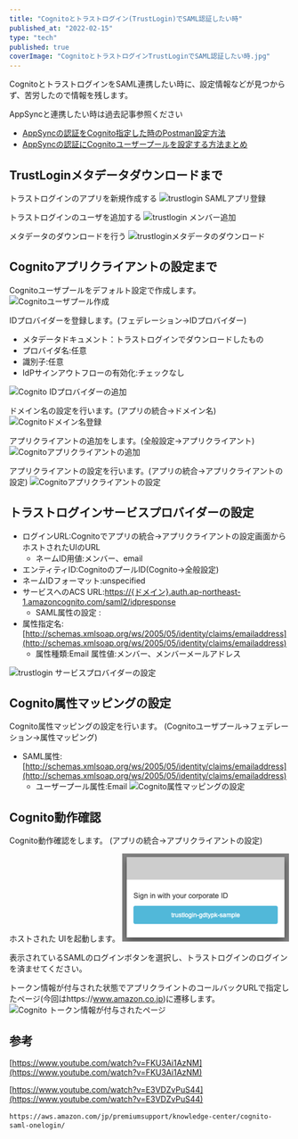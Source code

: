 ```yaml
---
title: "Cognitoとトラストログイン(TrustLogin)でSAML認証したい時"
published_at: "2022-02-15"
type: "tech"
published: true
coverImage: "CognitoとトラストログインTrustLoginでSAML認証したい時.jpg"
---
```


CognitoとトラストログインをSAML連携したい時に、設定情報などが見つからず、苦労したので情報を残します。

AppSyncと連携したい時は過去記事参照ください

- [AppSyncの認証をCognito指定した時のPostman設定方法](https://gdtypk.com/postman-setting-appsync-auth-cognito/ "AppSyncの認証をCognito指定した時のPostman設定方法")
- [AppSyncの認証にCognitoユーザープールを設定する方法まとめ](https://gdtypk.com/how-appsync-auth-cognito-user-pool/ "AppSyncの認証にCognitoユーザープールを設定する方法まとめ")

## TrustLoginメタデータダウンロードまで

トラストログインのアプリを新規作成する ![trustlogin SAMLアプリ登録](/images/trustlogin-SAMLアプリ登録.png)

トラストログインのユーザを追加する ![trustlogin メンバー追加](/images/trustlogin-メンバー追加-1.png)

メタデータのダウンロードを行う ![trustloginメタデータのダウンロード](/images/trustloginメタデータのダウンロード.png)

## Cognitoアプリクライアントの設定まで

Cognitoユーザプールをデフォルト設定で作成します。 ![Cognitoユーザプール作成](/images/Cognitoユーザプール作成-300x117.png)

IDプロバイダーを登録します。(フェデレーション->IDプロバイダー)

- メタデータドキュメント：トラストログインでダウンロードしたもの
- プロバイダ名:任意
- 識別子:任意
- IdPサインアウトフローの有効化:チェックなし

![Cognito IDプロバイダーの追加](/images/Cognito-IDプロバイダーの追加-300x274.png)

ドメイン名の設定を行います。(アプリの統合->ドメイン名) ![Cognitoドメイン名登録](/images/Cognitoドメイン名登録-300x133.png)

アプリクライアントの追加をします。(全般設定->アプリクライアント) ![Cognitoアプリクライアントの追加](/images/Cognitoアプリクライアントの追加-243x300.png)

アプリクライアントの設定を行います。(アプリの統合->アプリクライアントの設定) ![Cognitoアプリクライアントの設定](/images/Cognitoアプリクライアントの設定-1-300x274.png)

## トラストログインサービスプロバイダーの設定

- ログインURL:Cognitoでアプリの統合->アプリクライアントの設定画面からホストされたUIのURL
    - ネームID用値:メンバー、email
- エンティティID:CognitoのプールID(Cognito->全般設定)
- ネームIDフォーマット:unspecified
- サービスへのACS URL:[https://{ドメイン}.auth.ap-northeast-1.amazoncognito.com/saml2/idpresponse](https://{ドメイン}.auth.ap-northeast-1.amazoncognito.com/saml2/idpresponse)
    - SAML属性の設定 :
- 属性指定名:[http://schemas.xmlsoap.org/ws/2005/05/identity/claims/emailaddress](http://schemas.xmlsoap.org/ws/2005/05/identity/claims/emailaddress)
    - 属性種類:Email 属性値:メンバー、メンバーメールアドレス

![trustlogin サービスプロバイダーの設定](/images/trustlogin-サービスプロバイダーの設定.png)

## Cognito属性マッピングの設定

Cognito属性マッピングの設定を行います。 (Cognitoユーザプール->フェデレーション->属性マッピング)

- SAML属性:[http://schemas.xmlsoap.org/ws/2005/05/identity/claims/emailaddress](http://schemas.xmlsoap.org/ws/2005/05/identity/claims/emailaddress)
    - ユーザープール属性:Email ![Cognito属性マッピングの設定](/images/Cognito属性マッピングの設定-300x125.png)

## Cognito動作確認

Cognito動作確認をします。 (アプリの統合->アプリクライアントの設定)

ホストされた UIを起動します。 ![CognitoホストされたUIを起動](/images/CognitoホストされたUIを起動-300x158.png)

表示されているSAMLのログインボタンを選択し、トラストログインのログインを済ませてください。

トークン情報が付与された状態でアプリクライントのコールバックURLで指定したページ(今回はhttps://www.amazon.co.jp)に遷移します。 ![Cognito トークン情報が付与されたページ](/images/Cognito-トークン情報が付与されたページ.png)

## 参考

[https://www.youtube.com/watch?v=FKU3Ai1AzNM](https://www.youtube.com/watch?v=FKU3Ai1AzNM)

[https://www.youtube.com/watch?v=E3VDZvPuS44](https://www.youtube.com/watch?v=E3VDZvPuS44)

```
https://aws.amazon.com/jp/premiumsupport/knowledge-center/cognito-saml-onelogin/
```
